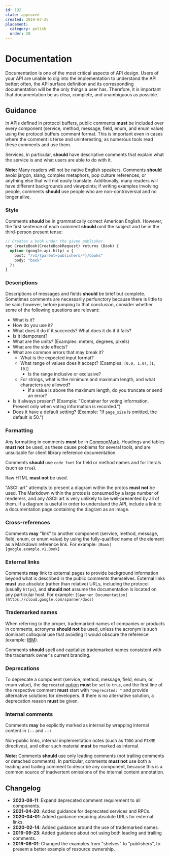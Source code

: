 ```yaml
---
id: 192
state: approved
created: 2019-07-25
placement:
  category: polish
  order: 20
---
```


# Documentation

Documentation is one of the most critical aspects of API design. Users of your
API are unable to dig into the implementation to understand the API better;
often, the API surface definition and its corresponding documentation will be
the only things a user has. Therefore, it is important that documentation be as
clear, complete, and unambiguous as possible.

## Guidance

In APIs defined in protocol buffers, public comments **must** be included over
every component (service, method, message, field, enum, and enum value) using
the protocol buffers comment format. This is important even in cases where the
comment is terse and uninteresting, as numerous tools read these comments and
use them.

Services, in particular, **should** have descriptive comments that explain what
the service is and what users are able to do with it.

**Note:** Many readers will not be native English speakers. Comments **should**
avoid jargon, slang, complex metaphors, pop culture references, or anything
else that will not easily translate. Additionally, many readers will have
different backgrounds and viewpoints; if writing examples involving people,
comments **should** use people who are non-controversial and no longer alive.

### Style

Comments **should** be in grammatically correct American English. However, the
first sentence of each comment **should** omit the subject and be in the
third-person present tense:

```proto
// Creates a book under the given publisher.
rpc CreateBook(CreateBookRequest) returns (Book) {
  option (google.api.http) = {
    post: "/v1/{parent=publishers/*}/books"
    body: "book"
  };
}
```

### Descriptions

Descriptions of messages and fields **should** be brief but complete. Sometimes
comments are necessarily perfunctory because there is little to be said;
however, before jumping to that conclusion, consider whether some of the
following questions are relevant:

- What is it?
- How do you use it?
- What does it do if it succeeds? What does it do if it fails?
- Is it idempotent?
- What are the units? (Examples: meters, degrees, pixels)
- What are the side effects?
- What are common errors that may break it?
  - What is the expected input format?
  - What range of values does it accept? (Examples: `[0.0, 1.0)`, `[1, 10]`)
    - Is the range inclusive or exclusive?
  - For strings, what is the minimum and maximum length, and what characters
    are allowed?
    - If a value is above the maximum length, do you truncate or send an error?
- Is it always present? (Example: "Container for voting information. Present
  only when voting information is recorded.")
- Does it have a default setting? (Example: "If `page_size` is omitted, the
  default is 50.")

### Formatting

Any formatting in comments **must** be in [CommonMark][]. Headings and tables
**must not** be used, as these cause problems for several tools, and are
unsuitable for client library reference documentation.

Comments **should** use `code font` for field or method names and for literals
(such as `true`).

Raw HTML **must not** be used.

"ASCII art" attempts to present a diagram within the protos **must not** be
used. The Markdown within the protos is consumed by a large number of renderers,
and any ASCII art is very unlikely to be well-presented by all of them. If
a diagram is useful in order to understand the API, include a link to a
documentation page containing the diagram as an image.

### Cross-references

Comments **may** "link" to another component (service, method, message, field,
enum, or enum value) by using the fully-qualified name of the element as a
Markdown reference link. For example: `[Book][google.example.v1.Book]`

### External links

Comments **may** link to external pages to provide background information
beyond what is described in the public comments themselves. External links
**must** use absolute (rather than relative) URLs, including the protocol
(usually `https`), and **should not** assume the documentation is located on
any particular host. For example:
`[Spanner Documentation](https://cloud.google.com/spanner/docs)`

### Trademarked names

When referring to the proper, trademarked names of companies or products in
comments, acronyms **should not** be used, unless the acronym is such dominant
colloquial use that avoiding it would obscure the reference (example: [IBM][]).

Comments **should** spell and capitalize trademarked names consistent with the
trademark owner's current branding.

### Deprecations

To deprecate a component (service, method, message, field, enum, or enum value),
the `deprecated` [option](https://developers.google.com/protocol-buffers/docs/proto#options)
**must** be set to `true`, and the first line of the respective comment
**must** start with `"Deprecated: "` and provide alternative solutions for
developers. If there is no alternative solution, a deprecation reason **must**
be given.

### Internal comments

<!-- TODO: This does not work outside of Google.
           We should probably try to get that fixed. -->

Comments **may** be explicitly marked as internal by wrapping internal content
in `(--` and `--)`.

Non-public links, internal implementation notes (such as `TODO` and `FIXME`
directives), and other such material **must** be marked as internal.

**Note:** Comments **should** use only leading comments (not trailing comments
or detached comments). In particular, comments **must not** use both a leading
and trailing comment to describe any component, because this is a common source
of inadvertent omissions of the internal content annotation.

[commonmark]: https://commonmark.org/
[ibm]: https://en.wikipedia.org/wiki/IBM

## Changelog

- **2023-08-11**: Expand deprecated comment requirement to all components.
- **2021-04-20**: Added guidance for deprecated services and RPCs.
- **2020-04-01**: Added guidance requiring absolute URLs for external links.
- **2020-02-14**: Added guidance around the use of trademarked names.
- **2019-09-23**: Added guidance about not using both leading and trailing
  comments.
- **2019-08-01**: Changed the examples from "shelves" to "publishers", to
  present a better example of resource ownership.
